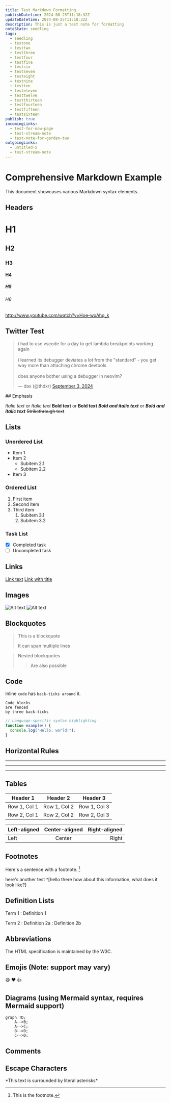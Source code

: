 ```yaml
---
title: Test Markdown Formatting
publishDatetime: 2024-08-25T11:18:32Z
updateDatetime: 2024-08-25T11:18:32Z
description: This is just a test note for formatting
noteState: seedling
tags:
  - seedling
  - testone
  - testtwo
  - testthree
  - testfour
  - testfive
  - testsix
  - testseven
  - testeight
  - testnine
  - testten
  - testeleven
  - testtwelve
  - testthirteen
  - testfourteen
  - testfifteen
  - testsixteen
publish: true
incomingLinks:
  - test-for-now-page
  - test-stream-note
  - test-note-for-garden-two
outgoingLinks:
  - untitled-5
  - test-stream-note
---
```


# Comprehensive Markdown Example

This document showcases various Markdown syntax elements.

## Headers

# H1

## H2

### H3

#### H4

##### H5

###### H6

http://www.youtube.com/watch?v=Hoe-woAhq_k

## Twitter Test

<blockquote class="twitter-tweet" data-theme="dark"><p lang="en" dir="ltr">i had to use vscode for a day to get lambda breakpoints working again<br><br>i learned its debugger deviates a lot from the &quot;standard&quot; - you get way more than attaching chrome devtools<br><br>does anyone bother using a debugger in neovim?</p>&mdash; dax (@thdxr) <a href="https://twitter.com/thdxr/status/1830767036852523055?ref_src=twsrc%5Etfw">September 3, 2024</a></blockquote> <script async src="https://platform.twitter.com/widgets.js" charset="utf-8"></script>
## Emphasis

_Italic text_ or _Italic text_
**Bold text** or **Bold text**
**_Bold and italic text_** or **_Bold and italic text_**
~~Strikethrough text~~

## Lists

### Unordered List

- Item 1
- Item 2
  - Subitem 2.1
  - Subitem 2.2
- Item 3

### Ordered List

1. First item
2. Second item
3. Third item
   1. Subitem 3.1
   2. Subitem 3.2

### Task List

- [x] Completed task
- [ ] Uncompleted task

## Links

[Link text](https://www.example.com)
[Link with title](https://www.example.com "Link title")

## Images

![Alt text](/test-image.png)
![Alt text](https://example.com/image.jpg "Image title")

## Blockquotes

> This is a blockquote
>
> It can span multiple lines

> Nested blockquotes
>
> > Are also possible

## Code

Inline `code` has `back-ticks around` it.

```
Code blocks
are fenced
by three back-ticks
```

```javascript
// Language-specific syntax highlighting
function example() {
  console.log("Hello, world!");
}
```

## Horizontal Rules

---

---

---

## Tables

| Header 1     | Header 2     | Header 3     |
| ------------ | ------------ | ------------ |
| Row 1, Col 1 | Row 1, Col 2 | Row 1, Col 3 |
| Row 2, Col 1 | Row 2, Col 2 | Row 2, Col 3 |

| Left-aligned | Center-aligned | Right-aligned |
| :----------- | :------------: | ------------: |
| Left         |     Center     |         Right |

## Footnotes

Here's a sentence with a footnote. [^1]

here's another test ^[hello there how about this information, what does it look like?]

[^1]: This is the footnote.

## Definition Lists

Term 1
: Definition 1

Term 2
: Definition 2a
: Definition 2b

## Abbreviations

The HTML specification is maintained by the W3C.

## Emojis (Note: support may vary)

:smile: :heart: :thumbsup:

## Diagrams (using Mermaid syntax, requires Mermaid support)

```mermaid
graph TD;
    A-->B;
    A-->C;
    B-->D;
    C-->D;
```

## Comments

[//]: # "This is a comment that won't be rendered"

## Escape Characters

\*This text is surrounded by literal asterisks\*
